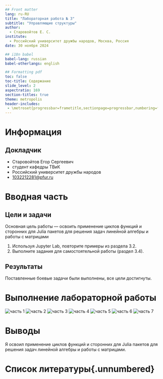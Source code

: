 ```yaml
---
## Front matter
lang: ru-RU
title: "Лабораторная работа № 3"
subtitle: "Управляющие структуры"
author:
  - Старовойтов Е. С.
institute:
  - Российский университет дружбы народов, Москва, Россия
date: 30 ноября 2024

## i18n babel
babel-lang: russian
babel-otherlangs: english

## Formatting pdf
toc: false
toc-title: Содержание
slide_level: 2
aspectratio: 169
section-titles: true
theme: metropolis
header-includes:
 - \metroset{progressbar=frametitle,sectionpage=progressbar,numbering=fraction}
---
```


# Информация

## Докладчик

  * Старовойтов Егор Сергеевич 
  * студент кафедры ТВиК
  * Российский университет дружбы народов
  * [1032212281@pfur.ru](mailto:1032212281@pfur.ru)


# Вводная часть

## Цели и задачи
Основная цель работы — освоить применение циклов функций и сторонних для Julia
пакетов для решения задач линейной алгебры и работы с матрицами

1. Используя Jupyter Lab, повторите примеры из раздела 3.2.
2. Выполните задания для самостоятельной работы (раздел 3.4).

## Результаты
Поставленные боевые задачи были выполнены, все цели достигнуты.


# Выполнение лабораторной работы

![часть 1](image/Screenshot_30-Nov_23-14-10_28270.png)
![часть 2](image/Screenshot_30-Nov_23-14-24_29042.png)
![часть 3](image/Screenshot_30-Nov_23-14-31_12862.png)
![часть 4](image/Screenshot_30-Nov_23-14-38_28912.png)
![часть 5](image/Screenshot_30-Nov_23-14-45_8972.png)
![часть 6](image/Screenshot_30-Nov_23-14-51_30326.png)
![часть 7](image/Screenshot_30-Nov_23-14-56_13828.png)

# Выводы
Я освоил применение циклов функций и сторонних для Julia
пакетов для решения задач линейной алгебры и работы с матрицами.

# Список литературы{.unnumbered}

